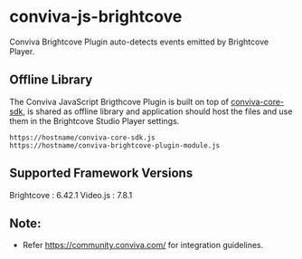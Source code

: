 # conviva-js-brightcove
Conviva Brightcove Plugin auto-detects events emitted by Brightcove Player.

## Offline Library
The Conviva JavaScript Brigthcove Plugin is built on top of <a href="https://github.com/Conviva/conviva-js-coresdk">conviva-core-sdk</a>, is shared as offline library and application should host the files and use them in the Brightcove Studio Player settings.

```å
https://hostname/conviva-core-sdk.js
https://hostname/conviva-brightcove-plugin-module.js
```
## Supported Framework Versions
Brightcove : 6.42.1
Video.js   : 7.8.1

## Note:
* Refer https://community.conviva.com/ for integration guidelines.

